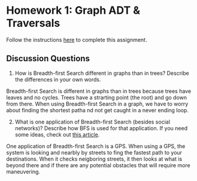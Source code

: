# Homework 1: Graph ADT & Traversals

Follow the instructions [here](https://make-school-courses.github.io/CS-2.2-Graphs-Recursion/#/Assignments/01-Graph-ADT) to complete this assignment.

## Discussion Questions

1. How is Breadth-first Search different in graphs than in trees? Describe the differences in your own words.

Breadth-first Search is different in graphs than in trees because trees have leaves and no cycles. Trees have a strarting point (the root) and go down from there. When using Breadth-first Search in a graph, we have to worry about finding the shortest patha nd not get caught in a never ending loop.

2. What is one application of Breadth-first Search (besides social networks)? Describe how BFS is used for that application. If you need some ideas, check out [this article](https://www.geeksforgeeks.org/applications-of-breadth-first-traversal/?ref=rp).

One application of Breadth-first Search is a GPS. When using a GPS, the system is looking and nearbly by streets to fing the fastest path to your destinations. When it checks neigboring streets, it then looks at what is beyond there and if there are any potential obstacles that will require more maneuvering.